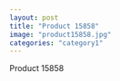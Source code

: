```yaml
---
layout: post
title: "Product 15858"
image: "product15858.jpg"
categories: "category1"
---
```

Product 15858

